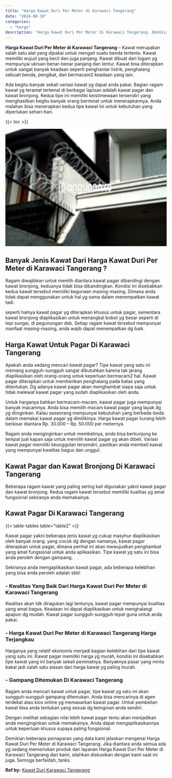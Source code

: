 ```yaml
---
title: "Harga Kawat Duri Per Meter di Karawaci Tangerang"
date: "2024-08-19"
categories: 
  - "harga"
description: "Harga Kawat Duri Per Meter di Karawaci Tangerang. Demikian beberapa pemaparan yang data kami jelaskan mengenai Harga Kawat Duri Per Meter di Karawaci Tangera..."
---
```


**Harga Kawat Duri Per Meter di Karawaci Tangerang** – Kawat merupakan salah satu alat yang dipakai untuk mengait suatu benda tertentu. Kawat memiliki wujud yang kecil dan juga panjang. Kawat dibuat dari logam yg mempunyai ukruan benar-benar panjang dan lentur. Kawat bisa diterapkan untuk sangat banyak keadaan seperti penghantar listrik, penghalang sebuah benda, pengikat, dan bermacam2 keadaan yang lain.

Ada begitu banyak sekali variasi kawat yg dapat anda pakai. Bagian ragam kawat yg teramat terkenal di berbagai lapisan adalah kawat pagar dan kawat bronjong. Kedua tipe ini memiliki keistimewaan tersendiri yang menghasilkan begitu banyak orang berminat untuk menerapkannya. Anda malahan bisa menerapkan kedua tipe kawat ini untuk kebutuhan yang diperlukan sehari-hari.

{{< toc >}}

![Harga Kawat Duri Per Meter di Karawaci Tangerang](/images/jual-kawat-murah29.png)

## Banyak Jenis Kawat Dari Harga Kawat Duri Per Meter di Karawaci Tangerang ?

Ragam diwajibkan untuk memlih diantara kawat pagar dibandingi dengan kawat bronjong, keduanya tidak bisa dibandingkan. Kondisi ini disebabkan kedua kawat tersebut memiliki kegunaan masing-masing. Dimana anda tidak dapat menggunakan untuk hal yg sama dalam menempatkan kawat tadi.

seperti halnya kawat pagar yg diterapkan khusus untuk pagar, sementara kawat bronjong diaplikasikan untuk menangkal bobot yg besar seperti di tepi sungai, di pegunungan dsb. Setiap ragam kawat tersebut mempunyai manfaat masing-masing, anda wajib dapat menempatkan dg baik.

## Harga Kawat Untuk Pagar Di Karawaci Tangerang

Apakah anda sedang mencari kawat pagar? Tipe kawat yang satu ini memang sungguh-sungguh sangat dibutuhkan karena tak jarang diaplikasikan oleh orang-orang untuk keperluan bermacam2 hal. Kawat pagar diterapkan untuk memberikan penghalang pada batas yang ditentukan. Dg adanya kawat pagar akan menghambat siapa saja untuk tidak melewat kawat pagar yang sudah diaplikasikan oleh anda.

Untuk harganya bahkan bermacam-macam, kawat pagar juga mempunyai banyak macamnya. Anda bisa memilih macam kawat pagar yang layak dg yg diinginkan. Kalau seseorang mempunyai kebutuhan yang berbeda-beda dalam memakai kawat pagar yg dimilikinya. Harga kawat pagar kurang lebih berkisar diantara Rp. 30.000 – Rp. 50.000 per meternya.

Ragam anda menginginkan untuk membelinya, anda bisa berkunjung ke tempat jual kapan saja untuk memilih kawat pagar yg akan dibeli. Variasi kawat pagar memiliki keunggulan tersendiri, pastikan anda membeli kawat yang mempunyai kwalitas bagus dan unggul.

## Kawat Pagar dan Kawat Bronjong Di Karawaci Tangerang

Beberapa ragam kawat yang paling sering kali digunakan yakni kawat pagar dan kawat bronjong. Kedua ragam kawat tersebut memiliki kualitas yg amat fungsional sekiranya anda memakainya.

## Kawat Pagar Di Karawaci Tangerang

{{< table-tables table="table2" >}}

Kawat pagar yakni beberapa jenis kawat yg cukup masyhur diaplikasikan oleh banyak orang. yang cocok dg dengan namanya, kawat pagar diterapkan untuk pagar, dimana perihal ini akan mewujudkan penghambat yang amat fungsional untuk anda aplikasikan. Tipe kawat yg satu ini bisa anda peroleh dengan gampang.

Sekiranya anda mengaplikasikan kawat pagar, ada beberapa kelebihan yang bisa anda peroleh adalah sbb!

### \- Kwalitas Yang Baik Dari Harga Kawat Duri Per Meter di Karawaci Tangerang

Kwalitas akan tdk diragukan lagi tentunya, kawat pagar mempunyai kualitas yang amat bagus. Keadaan ini dapat diaplikasikan untuk menghalangi apapun dg mudah. Kawat pagar sungguh-sungguh tepat guna untuk anda pakai.

### \- Harga Kawat Duri Per Meter di Karawaci Tangerang Harga Terjangkau

Harganya yang relatif ekonomis menjadi bagian kelebihan dari tipe kawat yang satu ini. Kawat pagar memiliki harga yg murah, kondisi ini disebabkan tipe kawat yang ini banyak sekali peminatnya. Banyaknya pasar yang minta bakal jadi salah satu alasan dari harga kawat yg paling murah.

### \- Gampang Ditemukan Di Karawaci Tangerang

Ragam anda mencari kawat untuk pagar, tipe kawat yg satu ini akan sungguh-sungguh gampang ditemukan. Anda bisa mencarinya di agen terdekat atau kios online yg memasarkan kawat pagar. Untuk pembelian kawat bisa anda tentukan yang sesuai dg keinginan anda sendiri.

Dengan melihat sebagian nilai lebih kawat pagar tentu akan menjadikan anda menginginkan untuk memakainya. Anda dapat mengaplikasikannya untuk keperluan khusus supaya paling fungsional.

Demikian beberapa pemaparan yang data kami jelaskan mengenai Harga Kawat Duri Per Meter di Karawaci Tangerang. Jika diantara anda semua ada yg sedang memerlukan produk dan layanan Harga Kawat Duri Per Meter di Karawaci Tangerang dari kami, silahkan diskusikan dengan kami saat ini juga. Semoga berfaidah, tanks.

**Ref by:** [Kawat Duri Karawaci Tangerang](https://id.wikipedia.org/wiki/Kawat)

